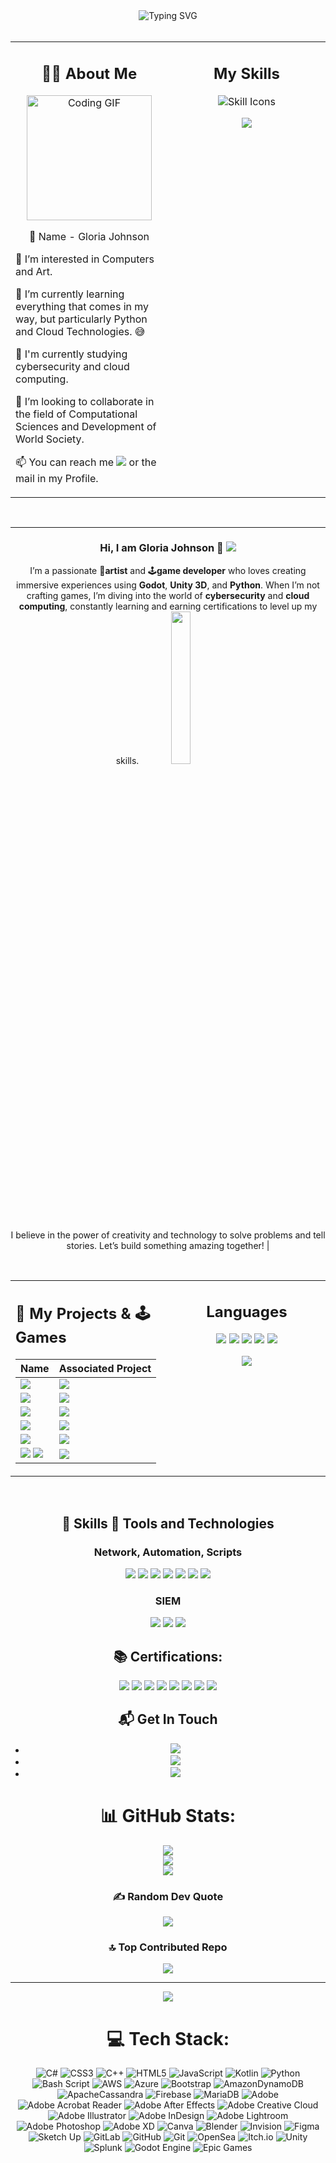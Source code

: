 <div align="center">
  <img src="https://readme-typing-svg.demolab.com?font=Fira+Code&size=30&duration=2000&pause=1000&color=00FF00&center=true&vCenter=true&width=600&lines=Welcome+to+My+Profile!;CyberSecurity+Engineer;Cloud+Architect;Game+Developer;Artist;" alt="Typing SVG" />
</div>

<br />

<div align="center">
  <table>
    <tr>
      <!-- Left Column -->
      <td width="50%" valign="top">
        <h2 align="center">🧑‍💼 About Me</h2>
        <p align="center">
          <img src="https://media.giphy.com/media/L1R1tvI9svkIWwpVYr/giphy.gif" width="200" alt="Coding GIF" />
        </p>
        <p align="center">
          👋 Name - Gloria Johnson

👀 I’m interested in Computers and Art.

🌱 I’m currently learning everything that comes in my way, but particularly Python and Cloud Technologies. 😅

🏫 I'm currently studying cybersecurity and cloud computing.

💞️ I’m looking to collaborate in the field of Computational Sciences and Development of World Society.

📫 You can reach me  <a href="https://www.linkedin.com/in/gloria-johnson-kelubia/"><img src="https://img.shields.io/badge/LinkedIn-0077B5?style=for-the-badge&logo=linkedin&logoColor=white"></a> or the mail in my Profile. 
        </p>
      </td>
      <!-- Right Column -->
      <td width="50%" valign="top">
        <h2 align="center">My Skills</h2>
        <p align="center">
          <img src="https://skillicons.dev/icons?i=python,js,react,nodejs,git,aws,docker" alt="Skill Icons" />
        </p>
        <p align="center">
         <img src="https://github.com/user-attachments/assets/be2627d5-d445-41f0-86fd-5a7513e76805"/>
        </p>
      </td>
    </tr>
  </table>
</div>

<br />

<div align="center">






--------------------------------------------------------------------------------------------------------------



### Hi, I am Gloria Johnson 👋 <a href="https://www.linkedin.com/in/gloria-johnson-kelubia/"><img src="https://img.shields.io/badge/LinkedIn-0077B5?style=for-the-badge&logo=linkedin&logoColor=white"></a>

I’m a passionate 🎨**artist** and 🕹️**game developer** who loves creating immersive experiences using **Godot**, **Unity 3D**, and **Python**. When I’m not crafting games, I’m diving into the world of **cybersecurity** and **cloud computing**, constantly learning and earning certifications to level up my skills. 
<img src="https://github.com/user-attachments/assets/e3007f2a-89dc-49d1-92a2-655f16e0a16c" style="width: 25%; height: auto;" />

I believe in the power of creativity and technology to solve problems and tell stories. Let’s build something amazing together!  |


<div align="center">
</div>

<br />

<div align="center">
  <table>
    <tr>
      <!-- Left Column -->
      <td width="50%" valign="top">
        <h2 align="left"> 🎨 My Projects & 🕹️ Games </h2>
  <p align="left" >
          
| Name                                                               | Associated Project                                     |
|-----------------------------------------------|-------------------------------------------------------------------------------------------------|
|<img src="https://img.shields.io/badge/-Python-3776AB?style=for-the-badge&logo=python&logoColor=white" />|  <a href="https://github.com/kelubia/Python"> <img src="https://img.shields.io/badge/-Pick%20Me-F39C12?style=for-the-badge&logoColor=white" /> </a>|
|<img src="https://img.shields.io/badge/-GameDev-FF6F61?style=for-the-badge&logo=unity&logoColor=white" />|  <a href="https://github.com/kelubia/MY-GAMES"> <img src="https://img.shields.io/badge/-Pick%20Me-F39C12?style=for-the-badge&logoColor=white" /> </a>|
|<img src="https://img.shields.io/badge/-Cisco-1BA0D7?&style=for-the-badge&logo=Cisco&logoColor=white" />|  <a href="https://github.com/kelubia/CISCO-PROJECTS"> <img src="https://img.shields.io/badge/-Pick%20Me-F39C12?style=for-the-badge&logoColor=white" /> </a>|
|<img src="https://img.shields.io/badge/-Linux-FCC624?style=for-the-badge&logo=Linux&logoColor=black" />|  <a href="https://github.com/kelubia/LINUX-PROJECTS/blob/main/README.md"> <img src="https://img.shields.io/badge/-Pick%20Me-F39C12?style=for-the-badge&logoColor=white" /> </a>
|<img src="https://img.shields.io/badge/-Ansible-EE0000?style=for-the-badge&logo=Ansible&logoColor=white" />|  <a href="https://github.com/kelubia/ANSIBLE-PROJECTS"> <img src="https://img.shields.io/badge/-Pick%20Me-F39C12?style=for-the-badge&logoColor=white" /> </a>
|<img src="https://img.shields.io/badge/-AWS-232F3E?style=for-the-badge&logo=Amazon%20AWS&logoColor=white" /> <img src="https://img.shields.io/badge/-Azure-0078D4?style=for-the-badge&logo=Microsoft%20Azure&logoColor=white" />|  <a href="https://github.com/kelubia/CLOUD-AND-SOC-Projects/blob/main/README.md"> <img src="https://img.shields.io/badge/-Pick%20Me-F39C12?style=for-the-badge&logoColor=white" /> </a>
   </p>
      </td>
      <!-- Right Column -->
      <td width="50%" valign="top">
        <h2 align="center">Languages</h2>
        <p align="center">
          <img src="https://github.com/user-attachments/assets/26751f16-2255-4243-970e-e647ed91721b" />
          <img src="https://github.com/user-attachments/assets/02b031bf-4f76-4620-a496-ff0d7d194be3" />
          <img src="https://github.com/user-attachments/assets/ceddcf86-b925-4d1d-b9ee-20325ae8c341" />
          <img src="https://github.com/user-attachments/assets/c47d916d-11df-43b4-bb72-0eb76ce22529" />
          <img src="https://github.com/user-attachments/assets/1e327c69-83f4-4c76-8fc5-feaf81709527" /> 
        </p>
        <p align="center">
         <img src="https://github.com/user-attachments/assets/ccefcd65-a73f-4f51-a525-da767383c40b"/>
        </p>
      </td>
    </tr>
  </table>
</div>

<br />

<div align="center">

## 💼 Skills  🔧 Tools and Technologies

### Network, Automation, Scripts
<div>
    <img src="https://img.shields.io/badge/-Red%20Hat%20Linux-%23CC0000?style=for-thebadge&logo=Red%20Hat&logoColor=white" />
    <img src="https://img.shields.io/badge/-Cisco-1BA0D7?&style=for-the-badge&logo=Cisco&logoColor=white" />
    <img src="https://img.shields.io/badge/-Wireshark-1679A7?&style=for-the-badge&logo=Wireshark&logoColor=white" />
    <img src="https://img.shields.io/badge/-Linux-FCC624?style=for-the-badge&logo=Linux&logoColor=black" />
    <img src="https://img.shields.io/badge/-Ansible-EE0000?style=for-the-badge&logo=Ansible&logoColor=white" />
    <img src="https://img.shields.io/badge/-AWS-232F3E?style=for-the-badge&logo=Amazon%20AWS&logoColor=white" />
    <img src="https://img.shields.io/badge/-Azure-0078D4?style=for-the-badge&logo=Microsoft%20Azure&logoColor=white" />
</div>

### SIEM
<div>
    <img src="https://img.shields.io/badge/-Microsoft_Sentinel-0078D4?&style=for-the-badge&logo=Microsoft&logoColor=white" />
    <img src="https://img.shields.io/badge/-Splunk-000000?&style=for-the-badge&logo=Splunk&logoColor=white" />
    <img src="https://img.shields.io/badge/-Elastic-005571?&style=for-the-badge&logo=Elastic&logoColor=white" />
</div>


## 📚 Certifications:
<div>
<img src="https://img.shields.io/badge/-LPI%20Linux-003A6C?style=for-the-badge&logo=LPI&logoColor=white" />
<img src="https://img.shields.io/badge/-Security%2B-FF0000?&style=for-the-badge&logo=CompTIA&logoColor=white" />
<img src="https://img.shields.io/badge/-Network%2B-007ACC?&style=for-the-badge&logo=CompTIA&logoColor=white" />
<img src="https://img.shields.io/badge/-A%2B-4D4D4D?&style=for-the-badge&logo=CompTIA&logoColor=white" />
<img src="https://img.shields.io/badge/AWS%20Solutions%20Architect-Certified-brightgreen?style=for-the-badge&logo=amazon-aws" />
<img src="https://img.shields.io/badge/Azure-Certified-007FFF?style=for-the-badge&logo=microsoft-azure" />
<img src="https://img.shields.io/badge/-Red%20Hat%20Linux-%23CC0000?style=for-the-badge&logo=Red%20Hat&logoColor=white" />
<img src="https://img.shields.io/badge/-CCNA-1BA0D7?style=for-the-badge&logo=Cisco&logoColor=white" />
</div>

## 📬 Get In Touch
- <a href="mailto:gloriabrownj@gmail.com?subject=Contact%20from%20GitHub%20Page" target="_blank"><img src="https://img.shields.io/badge/-Gmail-D14836?style=for-the-badge&logo=gmail&logoColor=white" /></a>
- <a href="https://www.linkedin.com/in/gloria-johnson-kelubia/"><img src="https://img.shields.io/badge/LinkedIn-0077B5?style=for-the-badge&logo=linkedin&logoColor=white"></a>
- <a href="https://github.com/kelubia/Kelubia/"><img src="https://img.shields.io/badge/-GitHub-181717?style=for-the-badge&logo=GitHub&logoColor=white" /></a>

# 📊 GitHub Stats:
![](https://github-readme-stats.vercel.app/api?username=kelubia&theme=aura&hide_border=false&include_all_commits=true&count_private=true)<br/>
![](https://nirzak-streak-stats.vercel.app/?user=kelubia&theme=aura&hide_border=false)<br/>
![](https://github-readme-stats.vercel.app/api/top-langs/?username=kelubia&theme=aura&hide_border=false&include_all_commits=true&count_private=true&layout=compact)

### ✍️ Random Dev Quote
![](https://quotes-github-readme.vercel.app/api?type=horizontal&theme=tokyonight)

### 🔝 Top Contributed Repo
![](https://github-contributor-stats.vercel.app/api?username=kelubia&limit=5&theme=aura&combine_all_yearly_contributions=true)

---
[![](https://visitcount.itsvg.in/api?id=kelubia&icon=0&color=11)](https://visitcount.itsvg.in)



# 💻 Tech Stack:
![C#](https://img.shields.io/badge/c%23-%23239120.svg?style=for-the-badge&logo=csharp&logoColor=white) ![CSS3](https://img.shields.io/badge/css3-%231572B6.svg?style=for-the-badge&logo=css3&logoColor=white) ![C++](https://img.shields.io/badge/c++-%2300599C.svg?style=for-the-badge&logo=c%2B%2B&logoColor=white) ![HTML5](https://img.shields.io/badge/html5-%23E34F26.svg?style=for-the-badge&logo=html5&logoColor=white) ![JavaScript](https://img.shields.io/badge/javascript-%23323330.svg?style=for-the-badge&logo=javascript&logoColor=%23F7DF1E) ![Kotlin](https://img.shields.io/badge/kotlin-%237F52FF.svg?style=for-the-badge&logo=kotlin&logoColor=white) ![Python](https://img.shields.io/badge/python-3670A0?style=for-the-badge&logo=python&logoColor=ffdd54) ![Bash Script](https://img.shields.io/badge/bash_script-%23121011.svg?style=for-the-badge&logo=gnu-bash&logoColor=white) ![AWS](https://img.shields.io/badge/AWS-%23FF9900.svg?style=for-the-badge&logo=amazon-aws&logoColor=white) ![Azure](https://img.shields.io/badge/azure-%230072C6.svg?style=for-the-badge&logo=microsoftazure&logoColor=white) ![Bootstrap](https://img.shields.io/badge/bootstrap-%238511FA.svg?style=for-the-badge&logo=bootstrap&logoColor=white) ![AmazonDynamoDB](https://img.shields.io/badge/Amazon%20DynamoDB-4053D6?style=for-the-badge&logo=Amazon%20DynamoDB&logoColor=white) ![ApacheCassandra](https://img.shields.io/badge/cassandra-%231287B1.svg?style=for-the-badge&logo=apache-cassandra&logoColor=white) ![Firebase](https://img.shields.io/badge/firebase-a08021?style=for-the-badge&logo=firebase&logoColor=ffcd34) ![MariaDB](https://img.shields.io/badge/MariaDB-003545?style=for-the-badge&logo=mariadb&logoColor=white) ![Adobe](https://img.shields.io/badge/adobe-%23FF0000.svg?style=for-the-badge&logo=adobe&logoColor=white) ![Adobe Acrobat Reader](https://img.shields.io/badge/Adobe%20Acrobat%20Reader-EC1C24.svg?style=for-the-badge&logo=Adobe%20Acrobat%20Reader&logoColor=white) ![Adobe After Effects](https://img.shields.io/badge/Adobe%20After%20Effects-9999FF.svg?style=for-the-badge&logo=Adobe%20After%20Effects&logoColor=white) ![Adobe Creative Cloud](https://img.shields.io/badge/Adobe%20Creative%20Cloud-DA1F26.svg?style=for-the-badge&logo=Adobe%20Creative%20Cloud&logoColor=white) ![Adobe Illustrator](https://img.shields.io/badge/adobe%20illustrator-%23FF9A00.svg?style=for-the-badge&logo=adobe%20illustrator&logoColor=white) ![Adobe InDesign](https://img.shields.io/badge/Adobe%20InDesign-49021F?style=for-the-badge&logo=adobeindesign&logoColor=FF3366) ![Adobe Lightroom](https://img.shields.io/badge/Adobe%20Lightroom-31A8FF.svg?style=for-the-badge&logo=Adobe%20Lightroom&logoColor=white) ![Adobe Photoshop](https://img.shields.io/badge/adobe%20photoshop-%2331A8FF.svg?style=for-the-badge&logo=adobe%20photoshop&logoColor=white) ![Adobe XD](https://img.shields.io/badge/Adobe%20XD-470137?style=for-the-badge&logo=Adobe%20XD&logoColor=#FF61F6) ![Canva](https://img.shields.io/badge/Canva-%2300C4CC.svg?style=for-the-badge&logo=Canva&logoColor=white) ![Blender](https://img.shields.io/badge/blender-%23F5792A.svg?style=for-the-badge&logo=blender&logoColor=white) ![Invision](https://img.shields.io/badge/invision-FF3366?style=for-the-badge&logo=invision&logoColor=white) ![Figma](https://img.shields.io/badge/figma-%23F24E1E.svg?style=for-the-badge&logo=figma&logoColor=white) ![Sketch Up](https://img.shields.io/badge/SketchUp-005F9E?style=for-the-badge&logo=sketchup&logoColor=white) ![GitLab](https://img.shields.io/badge/gitlab-%23181717.svg?style=for-the-badge&logo=gitlab&logoColor=white) ![GitHub](https://img.shields.io/badge/github-%23121011.svg?style=for-the-badge&logo=github&logoColor=white) ![Git](https://img.shields.io/badge/git-%23F05033.svg?style=for-the-badge&logo=git&logoColor=white) ![OpenSea](https://img.shields.io/badge/OpenSea-%232081E2.svg?style=for-the-badge&logo=opensea&logoColor=white) ![Itch.io](https://img.shields.io/badge/Itch-%23FF0B34.svg?style=for-the-badge&logo=Itch.io&logoColor=white) ![Unity](https://img.shields.io/badge/unity-%23000000.svg?style=for-the-badge&logo=unity&logoColor=white) ![Splunk](https://img.shields.io/badge/splunk-%23000000.svg?style=for-the-badge&logo=splunk&logoColor=white) ![Godot Engine](https://img.shields.io/badge/GODOT-%23FFFFFF.svg?style=for-the-badge&logo=godot-engine) ![Epic Games](https://img.shields.io/badge/epicgames-%23313131.svg?style=for-the-badge&logo=epicgames&logoColor=white)


